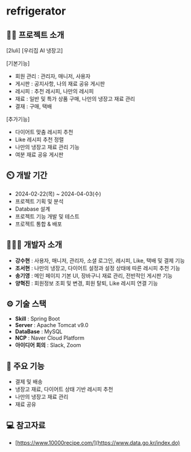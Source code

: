 # refrigerator
## 👨‍🏫 프로젝트 소개
[2luli]
[우리집 AI 냉장고]

[기본기능]
- 회원 관리 : 관리자, 매니저, 사용자
- 게시판 : 공지사항, 나의 재료 공유 게시판
- 레시피 : 추천 레시피, 나만의 레시피
- 재료 : 일반 및 특가 상품 구매, 나만의 냉장고 재료 관리
- 결재 : 구매, 택배

[추가기능]
- 다이어트 맞춤 레시피 추천
- Like 레시피 추천 정렬
- 나만의 냉장고 재료 관리 기능
- 여분 재료 공유 게시판

## ⏲️ 개발 기간
- 2024-02-22(목) ~ 2024-04-03(수)
- 프로젝트 기획 및 분석
- Database 설계
- 프로젝트 기능 개발 및 테스트
- 프로젝트 통합 & 배포

## 🧑‍🤝‍🧑 개발자 소개
- **강수현** : 사용자, 매니저, 관리자, 소셜 로그인, 레시피, Like, 택배 및 결제 기능
- **조서현** : 나만의 냉장고, 다이어트 설정과 설정 상태에 따른 레시피 추천 기능
- **송기영** : 메인 페이지 기본 UI, 장바구니 재료 관리, 전반적인 게시판 기능
- **양혁진** : 회원정보 조회 및 변경, 회원 탈퇴, Like 레시피 연결 기능

## ⚙️ 기술 스택
- **Skill** : Spring Boot
- **Server** : Apache Tomcat v9.0
- **DataBase** : MySQL
- **NCP** : Naver Cloud Platform
- **아이디어 회의** : Slack, Zoom

## 📌 주요 기능
- 결제 및 배송
- 냉장고 재료, 다이어트 상태 기반 레시피 추천
- 나만의 냉장고 재료 관리
- 재료 공유

## 💻 참고자료
- [https://www.10000recipe.com/](https://www.data.go.kr/index.do)
